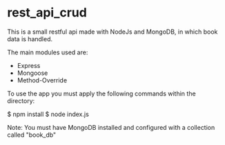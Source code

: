 # rest_api_crud

This is a small restful api made with NodeJs and MongoDB, in which book data is handled.

The main modules used are:

- Express
- Mongoose
- Method-Override

To use the app you must apply the following commands within the directory:

$ npm install
$ node index.js

Note: You must have MongoDB installed and configured with a collection called "book_db"
